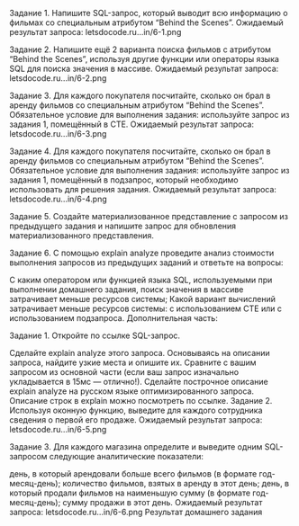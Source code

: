 Задание 1. Напишите SQL-запрос, который выводит всю информацию о фильмах со специальным атрибутом “Behind the Scenes”.
Ожидаемый результат запроса: letsdocode.ru...in/6-1.png

Задание 2. Напишите ещё 2 варианта поиска фильмов с атрибутом “Behind the Scenes”, используя другие функции или операторы языка SQL для поиска значения в массиве.
Ожидаемый результат запроса: letsdocode.ru...in/6-2.png

Задание 3. Для каждого покупателя посчитайте, сколько он брал в аренду фильмов со специальным атрибутом “Behind the Scenes”.
Обязательное условие для выполнения задания: используйте запрос из задания 1, помещённый в CTE.
Ожидаемый результат запроса: letsdocode.ru...in/6-3.png

Задание 4. Для каждого покупателя посчитайте, сколько он брал в аренду фильмов со специальным атрибутом “Behind the Scenes”.
Обязательное условие для выполнения задания: используйте запрос из задания 1, помещённый в подзапрос, который необходимо использовать для решения задания.
Ожидаемый результат запроса: letsdocode.ru...in/6-4.png

Задание 5. Создайте материализованное представление с запросом из предыдущего задания и напишите запрос для обновления материализованного представления.

Задание 6. С помощью explain analyze проведите анализ стоимости выполнения запросов из предыдущих заданий и ответьте на вопросы:

С каким оператором или функцией языка SQL, используемыми при выполнении домашнего задания, поиск значения в массиве затрачивает меньше ресурсов системы;
Какой вариант вычислений затрачивает меньше ресурсов системы: с использованием CTE или с использованием подзапроса.
Дополнительная часть:

Задание 1. Откройте по ссылке SQL-запрос.

Сделайте explain analyze этого запроса.
Основываясь на описании запроса, найдите узкие места и опишите их.
Сравните с вашим запросом из основной части (если ваш запрос изначально укладывается в 15мс — отлично!).
Сделайте построчное описание explain analyze на русском языке оптимизированного запроса. Описание строк в explain можно посмотреть по ссылке.
Задание 2. Используя оконную функцию, выведите для каждого сотрудника сведения о первой его продаже.
Ожидаемый результат запроса: letsdocode.ru...in/6-5.png

Задание 3. Для каждого магазина определите и выведите одним SQL-запросом следующие аналитические показатели:

день, в который арендовали больше всего фильмов (в формате год-месяц-день);
количество фильмов, взятых в аренду в этот день;
день, в который продали фильмов на наименьшую сумму (в формате год-месяц-день);
сумму продажи в этот день.
Ожидаемый результат запроса: letsdocode.ru...in/6-6.png
Результат домашнего задания
